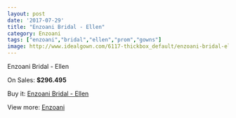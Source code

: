 ```yaml
---
layout: post
date: '2017-07-29'
title: "Enzoani Bridal - Ellen"
category: Enzoani
tags: ["enzoani","bridal","ellen","prom","gowns"]
image: http://www.idealgown.com/6117-thickbox_default/enzoani-bridal-ellen.jpg
---
```

Enzoani Bridal - Ellen

On Sales: **$296.495**
<a href="https://www.idealgown.com/en/enzoani/2656-enzoani-bridal-ellen.html"><amp-img layout="responsive" width="600" height="600" src="//www.idealgown.com/6117-thickbox_default/enzoani-bridal-ellen.jpg" alt="Enzoani Bridal - Ellen 0" /></a>

Buy it: [Enzoani Bridal - Ellen](https://www.idealgown.com/en/enzoani/2656-enzoani-bridal-ellen.html "Enzoani Bridal - Ellen")

View more: [Enzoani](https://www.idealgown.com/en/32-enzoani "Enzoani")